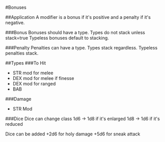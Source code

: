 #Bonuses

##Application
A modifier is a bonus if it's positive and a penalty if it's negative.

###Bonus
Bonuses should have a type.  Types do not stack unless stack=true
Typeless bonuses default to stacking.

###Penalty
Penalties can have a type.  Types stack regardless.
Typeless penalties stack.

##Types
###To Hit
+ STR mod for melee
+ DEX mod for melee if finesse
+ DEX mod for ranged
+ BAB


###Damage
+ STR Mod

###Dice
Dice can change class
1d6 -> 1d8 if it's enlarged
1d8 -> 1d6 if it's reduced

Dice can be added
+2d6 for holy damage
+5d6 for sneak attack

